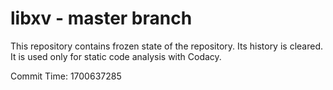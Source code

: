 # libxv - master branch

This repository contains frozen state of the repository.
Its history is cleared. It is used only for static code
analysis with Codacy.

Commit Time: 1700637285